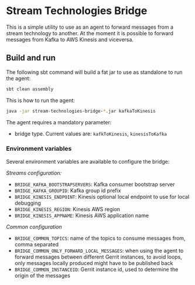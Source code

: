 # Stream Technologies Bridge
This is a simple utility to use as an agent to forward messages from a stream technology to another.
At the moment it is possible to forward messages from Kafka to AWS Kinesis and viceversa.

## Build and run

The following sbt command will build a fat jar to use as standalone to run the agent:

```bash
sbt clean assembly
```

This is how to run the agent:

```bash
java -jar stream-technologies-bridge-*.jar kafkaToKinesis
```

The agent requires a mandatory parameter:
* bridge type. Current values are: `kafkToKinesis`, `kinesisToKafka`

### Environment variables

Several environment variables are available to configure the bridge:

_Streams configuration:_
* `BRIDGE_KAFKA_BOOTSTRAPSERVERS`: Kafka consumer bootstrap server
* `BRIDGE_KAFKA_GROUPID`: Kafka group id prefix
* `BRIDGE_KINESIS_ENDPOINT`: Kinesis optional local endpoint to use for local debugging
* `BRIDGE_KINESIS_REGION`: Kinesis AWS region
* `BRIDGE_KINESIS_APPNAME`: Kinesis AWS application name

_Common configuration_
* `BRIDGE_COMMON_TOPICS`: name of the topics to consume messages from, comma separated
* `BRIDGE_COMMON_ONLY_FORWARD_LOCAL_MESSAGES`: when using the agent to forward messages between different Gerrit instances,
  to avoid loops, only messages locally produced might have to be published back
* `BRIDGE_COMMON_INSTANCEID`: Gerrit instance id, used to determine the origin of the messages
